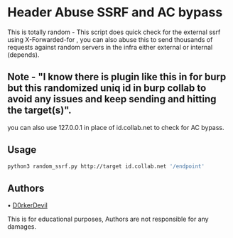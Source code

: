 # Header Abuse SSRF and AC bypass

This is totally random - This script does quick check for the external ssrf using X-Forwarded-for , you can also abuse this to send thousands of requests against random servers in the infra either external or internal (depends).

## Note - "I know there is plugin like this in for burp but this randomized uniq id in burp collab to avoid any issues and keep sending and hitting the target(s)".

you can also use 127.0.0.1 in place of id.collab.net to check for AC bypass.

## Usage  
```bash
python3 random_ssrf.py http://target id.collab.net '/endpoint'
```

## Authors
• [D0rkerDevil](https://twitter.com/D0rkerDevil) 

 This is for educational purposes, Authors are not responsible for any damages.
